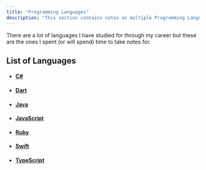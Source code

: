 ```yaml
---
title: "Programming Languages"
description: "This section contains notes on multiple Programming Languages."
---
```


There are a lot of languages I have studied for through my career but these are the ones I spent (or will spend) time to take notes for.

## List of Languages

- #### [C\#](./languages/csharp)
- #### [Dart](./languages/dart)
- #### [Java](./languages/java)
- #### [JavaScript](./languages/javascript)
- #### [Ruby](./languages/ruby)
- #### [Swift](./languages/swift)
- #### [TypeScript](./languages/typescript)
